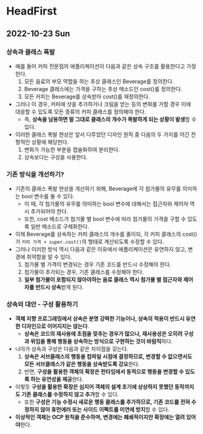 # HeadFirst
## 2022-10-23 Sun

### 상속과 클래스 폭발
* 예를 들어 커피 전문점의 애플리케이션이 다음과 같은 상속 구조를 활용한다고 가정한다.
  1. 모든 음료의 부모 역할을 하는 추상 클래스인 Beverage를 정의한다.
  2. Beverage 클래스에는 가격을 구하는 추상 메소드인 cost()를 정의한다.
  3. 모든 커피는 Beverage를 상속받아 cost()를 재정의한다.
* 그러나 이 경우, 커피에 샷을 추가하거나 크림을 얻는 등의 변화를 가할 경우 이에 대응할 수 있도록 모든 종류의 커피 클래스를 정의해야 한다.
  * 즉, **상속을 남용하면 말 그대로 클래스의 개수가 폭발하게 되는 상황이 발생**할 수 있다.
* 이러한 클래스 폭발 현상은 앞서 다루었던 디자인 원칙 중 다음의 두 가지를 어긴 전형적인 상황에 해당한다.
  1. 변화가 가능한 부분을 캡슐화하여 분리한다.
  2. 상속보다는 구성을 사용한다.

### 기존 방식을 개선하기?
* 기존의 클래스 폭발 현상을 개선하기 위해, Beverage에 각 첨가물의 유무를 의미하는 bool 변수를 둘 수 있다.
  * 이 때, 각 첨가물의 유무를 의미하는 bool 변수에 대해서는 접근자와 제어자 역시 추가되어야 한다. 
  * 또한, cost 메소드가 첨가물 별 bool 변수에 따라 첨가물의 가격을 구할 수 있도록 일반 메소드로 구체화한다.
* 이제 Beverage를 상속하는 커피 클래스의 개수를 줄이되, 각 커피 클래스의 cost()가 `커피 가격 + super.cost()`의 형태로 계산되도록 수정할 수 있다.
* 그러나 이러한 방식 역시 다음과 같은 이유에서 애플리케이션은 유연하지 않고, 변경에 취약함을 알 수 있다.
  1. 첨가물 별 가격이 변경되는 경우 기존 코드를 반드시 수정해야 한다.
  2. 첨가물이 추가되는 경우, 기존 클래스를 수정해야 한다.
  3. **일부 첨가물이 포함되지 않아야하는 음료 클래스 역시 첨가물 별 접근자와 제어자를 반드시 상속**받게 된다.

### 상속의 대안 - 구성 활용하기
* **객체 지향 프로그래밍에서 상속은 분명 강력한 기능이나, 상속의 적용이 반드시 유연한 디자인으로 이어지지는 않는다**.
  * **상속은 코드의 재사용에 초점을 맞추는 경우가 많으나, 재사용성은 오히려 구성과 위임을 통해 행동을 상속하는 방식으로 구현하는 것이 바람직**하다.
* 나아가 상속과 구성은 다음과 같은 차이점을 갖는다.
  1. **상속은 서브클래스의 행동을 컴파일 시점에 결정하므로, 변경할 수 없으면서도 모든 서브클래스가 같은 행동을 상속받도록 강요**한다.
  2. 반면, **구성을 활용한 객체의 확장은 런타임에서 동적으로 행동을 변경할 수 있도록 하는 유연성을 제공**한다.
* 이렇듯 **구성을 활용한 확장은 심지어 객체의 설계 초기에 상상하지 못했던 동작까지도 기존 클래스를 수정하지 않고 추가**할 수 있다.
  * 또한 **구성은 기능 수정시 새로운 행동 클래스를 추가하므로, 기존 코드를 전혀 수정하지 않아 휴먼에러 또는 사이드 이펙트를 미연에 방지**할 수 있다.
* **이상적인 객체는 OCP 원칙을 준수하며, 변경에는 폐쇄적이지만 확장에는 열려 있어야**한다. 